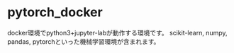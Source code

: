 # pytorch_docker
docker環境でpython3+jupyter-labが動作する環境です。
scikit-learn, numpy, pandas, pytorchといった機械学習環境が含まれます。
